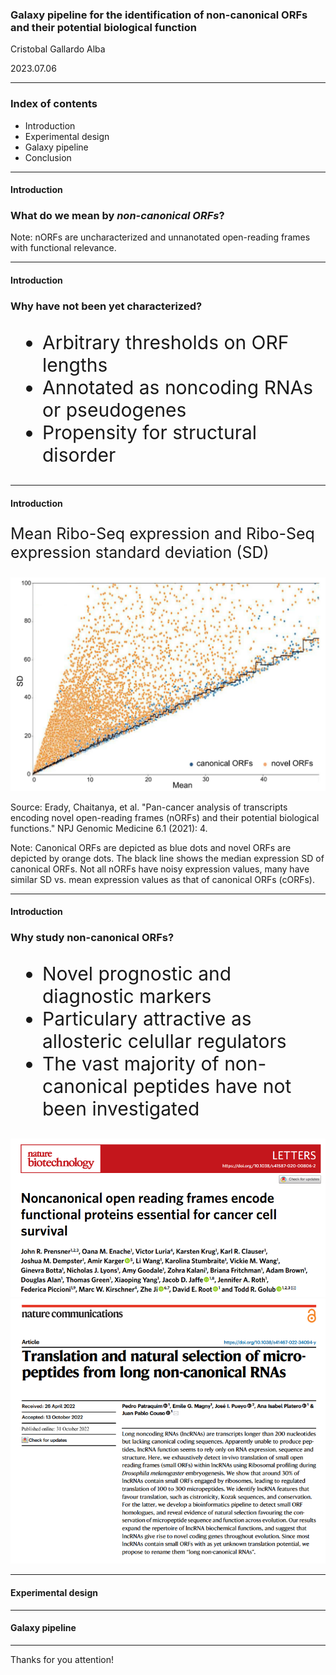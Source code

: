 
### **Galaxy pipeline for the identification of non-canonical ORFs and their potential biological function**

Cristobal Gallardo Alba

2023.07.06

---

### Index of contents

- Introduction
- Experimental design
- Galaxy pipeline
- Conclusion

---

<span class="menu-title" style="display: none">Introduction</span>

#### Introduction

### What do we mean by *non-canonical ORFs*?

Note:
nORFs are uncharacterized and unnanotated open-reading frames with functional relevance.

------

<span class="menu-title" style="display: none">Introduction</span>

#### Introduction

### Why have not been yet characterized?


<div style="text-align:left; font-size:30px">

- Arbitrary thresholds on ORF lengths
- Annotated as noncoding RNAs or pseudogenes
- Propensity for structural disorder

</div>

------

<span class="menu-title" style="display: none">Introduction</span>

#### Introduction

<p style="font-size:25px;">Mean Ribo-Seq expression and Ribo-Seq expression standard deviation (SD)</p>

<img src="img/expression_distribution.png" alt="drawing" width="600"/>
<p style="font-size:14px;"> Source: Erady, Chaitanya, et al. "Pan-cancer analysis of transcripts encoding novel open-reading frames (nORFs) and their potential biological functions." NPJ Genomic Medicine 6.1 (2021): 4.</p>

Note:
Canonical ORFs are depicted as blue dots and novel ORFs are depicted by orange dots. The black line shows the median expression SD of canonical ORFs. Not all nORFs have noisy expression values, many have similar SD vs. mean expression values as that of canonical ORFs (cORFs).

------

<span class="menu-title" style="display: none">Introduction</span>

#### Introduction

### Why study non-canonical ORFs?

<div class="r-stack">
<span class="fragment fade-out" data-fragment-index="0">
<div style="text-align:left; font-size:30px">

- Novel prognostic and diagnostic markers
- Particulary attractive as allosteric celullar regulators
- The vast majority of non-canonical peptides have not been investigated
</div>
</span>
<span class="fragment" data-fragment-index="0">
<div class="r-stack">
<img class="fragment fade-out" data-fragment-index="1" src="img/non-canonical_nature.png" alt="drawing" width="800"/>
<img class="fragment current-visible" data-fragment-index="1" src="img/non-canonical_nature2.png" alt="drawing" width="600"/>
</div>
</span>
</div>

---

#### Experimental design

---

#### Galaxy pipeline


---

Thanks for you attention!
